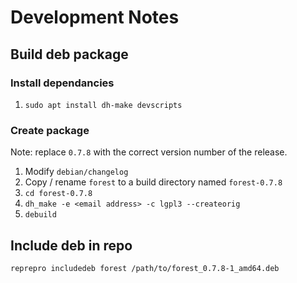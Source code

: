 # Development Notes

## Build deb package

### Install dependancies

1. `sudo apt install dh-make devscripts`

### Create package
Note: replace `0.7.8` with the correct version number of the release.

1. Modify `debian/changelog`
2. Copy / rename `forest` to a build directory named `forest-0.7.8`
3. `cd forest-0.7.8`
4. `dh_make -e <email address> -c lgpl3 --createorig`
5. `debuild`

## Include deb in repo

`reprepro includedeb forest /path/to/forest_0.7.8-1_amd64.deb`